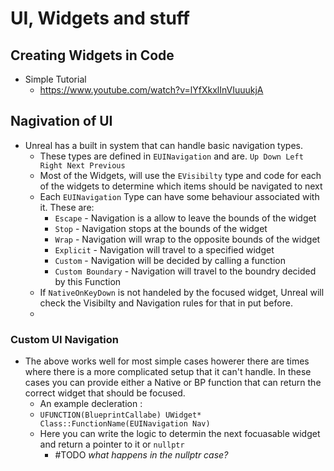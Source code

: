 # UI, Widgets and stuff


## Creating Widgets in Code
- Simple Tutorial 
	- https://www.youtube.com/watch?v=lYfXkxlInVIuuukjA


## Nagivation of UI
- Unreal has a built in system that can handle basic navigation types. 
	-  These types are defined in `EUINavigation` and are. `Up Down Left Right Next Previous`
	-  Most of the Widgets, will use the `EVisibilty` type and code for each of the widgets to determine which items should be navigated to next
	-  Each `EUINavigation` Type can have some behaviour associated with it. These are:
		-  `Escape` - Navigation is a allow to leave the bounds of the widget
		-  `Stop` - Navigation stops at the bounds of the widget
		-  `Wrap` - Navigation will wrap to the opposite bounds of the widget
		-  `Explicit` - Navigation will travel to a specified widget
		-  `Custom` - Navigation will be decided by calling a function
		-  `Custom Boundary` - Navigation will travel to the boundry decided by this Function
	-  If `NativeOnKeyDown` is not handeled by the focused widget, Unreal will check the Visibilty and Navigation rules for that in put before.
	-

### Custom UI Navigation
- The above works well for most simple cases howerer there are times where there is a more complicated setup that it can't handle. In these cases you can provide either a Native or BP function that can return the correct widget that should be focused.
	- An example decleration :
	- 	```UFUNCTION(BlueprintCallabe) UWidget* Class::FunctionName(EUINavigation Nav)```
	- 	Here you can write the logic to determin the next focuasable widget and return a pointer to it or `nullptr`
		- 	#TODO _what happens in the nullptr case?_
